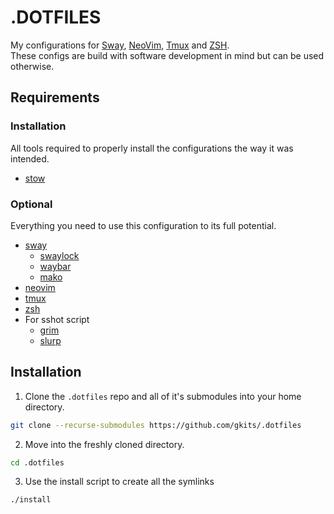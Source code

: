 # .DOTFILES

My configurations for [Sway](https://swaywm.org), [NeoVim](https://neovim.io), 
[Tmux](https://github.com/tmux/tmux) and [ZSH](https://www.zsh.org).  
These configs are build with software development in mind but can be used otherwise.

## Requirements

### Installation
All tools required to properly install the configurations the way it was intended.

- [stow](https://www.gnu.org/software/stow/)

### Optional
Everything you need to use this configuration to its full potential.

- [sway](https://github.com/swaywm/sway)
    - [swaylock](https://github.com/swaywm/swaylock)
    - [waybar](https://github.com/Alexays/Waybar)
    - [mako](https://github.com/emersion/mako)
- [neovim](https://github.com/neovim/neovim)
- [tmux](https://github.com/tmux/tmux)
- [zsh](https://www.zsh.org)
- For sshot script
    - [grim](https://github.com/emersion/grim)
    - [slurp](https://github.com/emersion/slurp)

## Installation

1. Clone the `.dotfiles` repo and all of it's submodules into your home directory.
```bash
git clone --recurse-submodules https://github.com/gkits/.dotfiles
```
2. Move into the freshly cloned directory.
```bash
cd .dotfiles
```
3. Use the install script to create all the symlinks
```bash
./install
```
